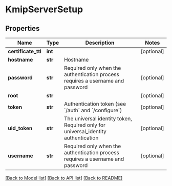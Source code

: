 # KmipServerSetup

## Properties
Name | Type | Description | Notes
------------ | ------------- | ------------- | -------------
**certificate_ttl** | **int** |  | [optional] 
**hostname** | **str** | Hostname | 
**password** | **str** | Required only when the authentication process requires a username and password | [optional] 
**root** | **str** |  | [optional] 
**token** | **str** | Authentication token (see &#x60;/auth&#x60; and &#x60;/configure&#x60;) | [optional] 
**uid_token** | **str** | The universal identity token, Required only for universal_identity authentication | [optional] 
**username** | **str** | Required only when the authentication process requires a username and password | [optional] 

[[Back to Model list]](../README.md#documentation-for-models) [[Back to API list]](../README.md#documentation-for-api-endpoints) [[Back to README]](../README.md)



